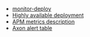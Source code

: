 - [monitor-deploy](./docs/monitor-deploy.md)
- [Highly available deployment](./docs/ha.md)
- [APM metrics description](./docs/metrics.md)
- [Axon alert table](./docs/alert_table.md)